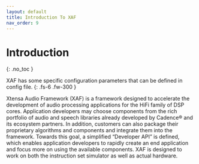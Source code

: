 ```yaml
---
layout: default
title: Introduction To XAF
nav_order: 9
---
```


# Introduction
{: .no_toc }


XAF has some specific configuration parameters that can be defined in config file.
{: .fs-6 .fw-300 }

Xtensa Audio Framework (XAF) is a framework designed to accelerate the development of audio
processing applications for the HiFi family of DSP cores. Application developers may choose
components from the rich portfolio of audio and speech libraries already developed by Cadence®
and its ecosystem partners. In addition, customers can also package their proprietary algorithms
and components and integrate them into the framework. Towards this goal, a simplified
“Developer API” is defined, which enables application developers to rapidly create an end
application and focus more on using the available components. XAF is designed to work on both
the instruction set simulator as well as actual hardware.



